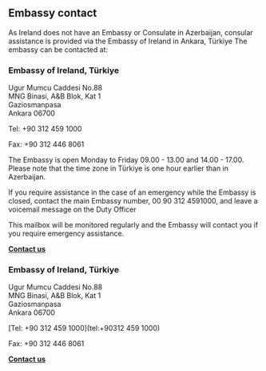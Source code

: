 ## Embassy contact

As Ireland does not have an Embassy or Consulate in Azerbaijan, consular assistance is provided via the Embassy of Ireland in Ankara, Türkiye The embassy can be contacted at:

### **Embassy of Ireland, Türkiye**

Ugur Mumcu Caddesi No.88  
 MNG Binasi, A&B Blok, Kat 1  
 Gaziosmanpasa  
 Ankara 06700

Tel: +90 312 459 1000

Fax: +90 312 446 8061

The Embassy is open Monday to Friday 09.00 - 13.00 and 14.00 - 17.00. Please note that the time zone in Türkiye is one hour earlier than in Azerbaijan.

If you require assistance in the case of an emergency while the Embassy is closed, contact the main Embassy number, 00 90 312 4591000, and leave a voicemail message on the Duty Officer

This mailbox will be monitored regularly and the Embassy will contact you if you require emergency assistance.

[**Contact us**](https://www.ireland.ie/en/turkiye/ankara/contact/)

### Embassy of Ireland, Türkiye

Ugur Mumcu Caddesi No.88   
MNG Binasi, A&B Blok, Kat 1   
Gaziosmanpasa   
Ankara 06700

[Tel: +90 312 459 1000](tel:+90312 459 1000)

Fax: +90 312 446 8061

[**Contact us**](/en/turkiye/ankara/contact/)